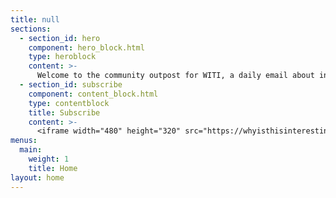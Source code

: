 ```yaml
---
title: null
sections:
  - section_id: hero
    component: hero_block.html
    type: heroblock
    content: >-
      Welcome to the community outpost for WITI, a daily email about interesting things from [Noah Brier](https://twitter.com/heyitsnoah), [Colin Nagy](https://twitter.com/cjn), and [friends](/contributors).
  - section_id: subscribe
    component: content_block.html
    type: contentblock
    title: Subscribe
    content: >-
      <iframe width="480" height="320" src="https://whyisthisinteresting.substack.com/embed" frameborder="0" scrolling="no"></iframe>
menus:
  main:
    weight: 1
    title: Home
layout: home
---
```

